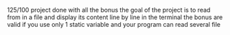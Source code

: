125/100
project done with all the bonus
the goal of the project is to read from in a file and display its content line by line in the terminal
the bonus are valid if you use only 1 static variable and your program can read several file 
